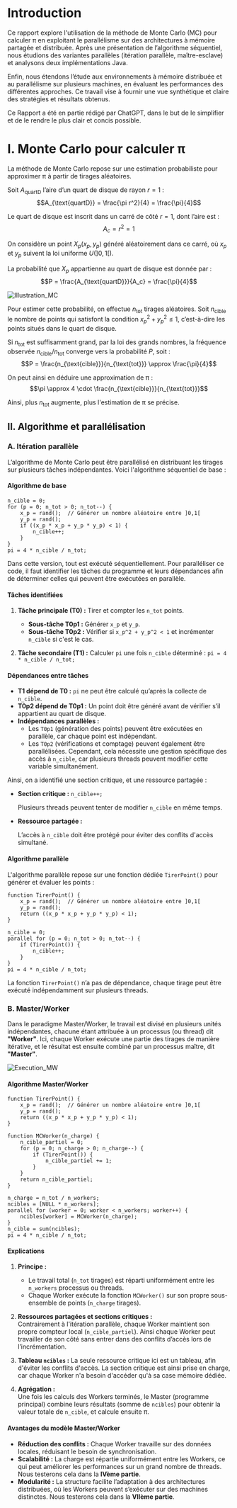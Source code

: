 # **Introduction**

Ce rapport explore l'utilisation de la méthode de Monte Carlo (MC) pour calculer π en exploitant le parallélisme sur des architectures à mémoire partagée et distribuée. Après une présentation de l’algorithme séquentiel, nous étudions des variantes parallèles (itération parallèle, maître-esclave) et analysons deux implémentations Java.

Enfin, nous étendons l’étude aux environnements à mémoire distribuée et au parallélisme sur plusieurs machines, en évaluant les performances des différentes approches. Ce travail vise à fournir une vue synthétique et claire des stratégies et résultats obtenus.

Ce Rapport a été en partie rédigé par ChatGPT, dans le but de le simplifier et de le rendre le plus clair et concis possible.

# **I. Monte Carlo pour calculer π**

La méthode de Monte Carlo repose sur une estimation probabiliste pour approximer π à partir de tirages aléatoires.

Soit $A_{\text{quartD}}$ l’aire d’un quart de disque de rayon $r = 1$ :  
$$A_{\text{quartD}} = \frac{\pi r^2}{4} = \frac{\pi}{4}$$

Le quart de disque est inscrit dans un carré de côté $r = 1$, dont l’aire est :  
$$A_c = r^2 = 1$$

On considère un point $X_p(x_p, y_p)$ généré aléatoirement dans ce carré, où $x_p$ et $y_p$ suivent la loi uniforme $U(]0,1[)$.

La probabilité que $X_p$ appartienne au quart de disque est donnée par :  
$$P = \frac{A_{\text{quartD}}}{A_c} = \frac{\pi}{4}$$

![Illustration_MC](img/MC_Graphique.png)

Pour estimer cette probabilité, on effectue $n_{\text{tot}}$ tirages aléatoires. Soit $n_{\text{cible}}$ le nombre de points qui satisfont la condition $x_p^2 + y_p^2 \leq 1$, c’est-à-dire les points situés dans le quart de disque.

Si $n_{\text{tot}}$ est suffisamment grand, par la loi des grands nombres, la fréquence observée $n_{\text{cible}} / n_{\text{tot}}$ converge vers la probabilité $P$, soit :  
$$P = \frac{n_{\text{cible}}}{n_{\text{tot}}} \approx \frac{\pi}{4}$$

On peut ainsi en déduire une approximation de π :  
$$\pi \approx 4 \cdot \frac{n_{\text{cible}}}{n_{\text{tot}}}$$

Ainsi, plus $n_{\text{tot}}$ augmente, plus l'estimation de π se précise.

## **II. Algorithme et parallélisation**

### **A. Itération parallèle**

L’algorithme de Monte Carlo peut être parallélisé en distribuant les tirages sur plusieurs tâches indépendantes. Voici l'algorithme séquentiel de base :

#### **Algorithme de base**

```
n_cible = 0;
for (p = 0; n_tot > 0; n_tot--) {
    x_p = rand();  // Générer un nombre aléatoire entre ]0,1[
    y_p = rand();
    if ((x_p * x_p + y_p * y_p) < 1) {
        n_cible++;
    }
}
pi = 4 * n_cible / n_tot;
```

Dans cette version, tout est exécuté séquentiellement. Pour paralléliser ce code, il faut identifier les tâches du programme et leurs dépendances afin de déterminer celles qui peuvent être exécutées en parallèle.

#### **Tâches identifiées**

1. **Tâche principale (T0) :** Tirer et compter les `n_tot` points.
    - **Sous-tâche T0p1 :** Générer `x_p` et `y_p`.
    - **Sous-tâche T0p2 :** Vérifier si `x_p^2 + y_p^2 < 1` et incrémenter `n_cible` si c'est le cas.

2. **Tâche secondaire (T1) :** Calculer `pi` une fois `n_cible` déterminé :
   `pi = 4 * n_cible / n_tot;`

#### **Dépendances entre tâches**

- **T1 dépend de T0 :** `pi` ne peut être calculé qu’après la collecte de `n_cible`.
- **T0p2 dépend de T0p1 :** Un point doit être généré avant de vérifier s’il appartient au quart de disque.
- **Indépendances parallèles :**
    - Les `T0p1` (génération des points) peuvent être exécutées en parallèle, car chaque point est indépendant.
    - Les `T0p2` (vérifications et comptage) peuvent également être parallélisées. Cependant, cela nécessite une gestion spécifique des accès à `n_cible`, car plusieurs threads peuvent modifier cette variable simultanément.

Ainsi, on a identifié une section critique, et une ressource partagée :

- **Section critique :** `n_cible++;`

  Plusieurs threads peuvent tenter de modifier `n_cible` en même temps.

- **Ressource partagée :**

  L’accès à `n_cible` doit être protégé pour éviter des conflits d'accès simultané.

#### **Algorithme parallèle**

L'algorithme parallèle repose sur une fonction dédiée `TirerPoint()` pour générer et évaluer les points :

```
function TirerPoint() {
    x_p = rand();  // Générer un nombre aléatoire entre ]0,1[
    y_p = rand();
    return ((x_p * x_p + y_p * y_p) < 1);
}

n_cible = 0;
parallel for (p = 0; n_tot > 0; n_tot--) {
    if (TirerPoint()) {
        n_cible++;
    }
}
pi = 4 * n_cible / n_tot;
```

La fonction `TirerPoint()` n’a pas de dépendance, chaque tirage peut être exécuté indépendamment sur plusieurs threads.

### **B. Master/Worker**

Dans le paradigme Master/Worker, le travail est divisé en plusieurs unités indépendantes, chacune étant attribuée à un processus (ou thread) dit **"Worker"**. Ici, chaque Worker exécute une partie des tirages de manière itérative, et le résultat est ensuite combiné par un processus maître, dit **"Master"**.

![Execution_MW](img/Execution_MW.png)

#### **Algorithme Master/Worker**

```
function TirerPoint() {
    x_p = rand();  // Générer un nombre aléatoire entre ]0,1[
    y_p = rand();
    return ((x_p * x_p + y_p * y_p) < 1);
}

function MCWorker(n_charge) {
    n_cible_partiel = 0;
    for (p = 0; n_charge > 0; n_charge--) {
        if (TirerPoint()) {
            n_cible_partiel += 1;
        }
    }
    return n_cible_partiel;
}

n_charge = n_tot / n_workers;
ncibles = [NULL * n_workers];
parallel for (worker = 0; worker < n_workers; worker++) {
    ncibles[worker] = MCWorker(n_charge);
}
n_cible = sum(ncibles);
pi = 4 * n_cible / n_tot;
```

#### **Explications**

1. **Principe :**
    - Le travail total (`n_tot` tirages) est réparti uniformément entre les `n_workers` processus ou threads.
    - Chaque Worker exécute la fonction `MCWorker()` sur son propre sous-ensemble de points (`n_charge` tirages).

2. **Ressources partagées et sections critiques :**  
   Contrairement à l'itération parallèle, chaque Worker maintient son propre compteur local (`n_cible_partiel`). Ainsi chaque Worker peut travailler de son côté sans entrer dans des conflits d’accès lors de l’incrémentation.

3. **Tableau `ncibles` :** La seule ressource critique ici est un tableau, afin d'éviter les conflits d'accès. La section critique est ainsi prise en charge, car chaque Worker n'a besoin d'accéder qu'à sa case mémoire dédiée. 

4. **Agrégation :**  
   Une fois les calculs des Workers terminés, le Master (programme principal) combine leurs résultats (somme de `ncibles`) pour obtenir la valeur totale de `n_cible`, et calcule ensuite π.

#### **Avantages du modèle Master/Worker**

- **Réduction des conflits :** Chaque Worker travaille sur des données locales, réduisant le besoin de synchronisation.
- **Scalabilité :** La charge est répartie uniformément entre les Workers, ce qui peut améliorer les performances sur un grand nombre de threads. Nous testerons cela dans la **IVème partie**.
- **Modularité :** La structure facilite l’adaptation à des architectures distribuées, où les Workers peuvent s’exécuter sur des machines distinctes. Nous testerons cela dans la **VIIème partie**.

